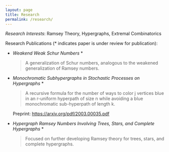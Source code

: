 ```yaml
---
layout: page
title: Research
permalink: /research/
---
```


*Research Interests*:  Ramsey Theory, Hypergraphs, Extremal Combinatorics

Research Publications (* indicates paper is under review for publication):

<ul>

<li>
  
  *Weakend Weak Schur Numbers* *

> A generalization of Schur numbers, analogous to the weakened generalization of Ramsey numbers. </li>


<li> 
  
  *Monochromatic Subhypergraphs in Stochastic Processes on Hypergraphs* *

> A recursive formula for the number of ways to color j vertices blue in an r-uniform hyperpath of size n while avoiding a blue monochromatic sub-hyperpath of length k.

Preprint: https://arxiv.org/pdf/2003.00035.pdf </li>

<li>
  
  *Hypergraph Ramsey Numbers Involving Trees, Stars, and Complete Hypergraphs* *

> Focused on further developing Ramsey theory for trees, stars, and complete hypergraphs. </li>

</ul> 
